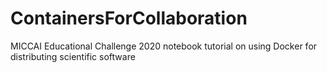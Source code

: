 # ContainersForCollaboration
MICCAI Educational Challenge 2020 notebook tutorial on using Docker for distributing scientific software
